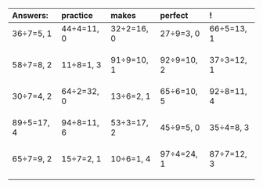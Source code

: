 | Answers: | practice | makes | perfect | ! |
| :--- | :--- | :--- | :--- | :--- |
| 36÷7=5, 1 | 44÷4=11, 0 | 32÷2=16, 0 | 27÷9=3, 0 | 66÷5=13, 1 | 
|   |   |   |   |   | 
|   |   |   |   |   | 
|   |   |   |   |   | 
| 58÷7=8, 2 | 11÷8=1, 3 | 91÷9=10, 1 | 92÷9=10, 2 | 37÷3=12, 1 | 
|   |   |   |   |   | 
|   |   |   |   |   | 
|   |   |   |   |   | 
| 30÷7=4, 2 | 64÷2=32, 0 | 13÷6=2, 1 | 65÷6=10, 5 | 92÷8=11, 4 | 
|   |   |   |   |   | 
|   |   |   |   |   | 
|   |   |   |   |   | 
| 89÷5=17, 4 | 94÷8=11, 6 | 53÷3=17, 2 | 45÷9=5, 0 | 35÷4=8, 3 | 
|   |   |   |   |   | 
|   |   |   |   |   | 
|   |   |   |   |   | 
| 65÷7=9, 2 | 15÷7=2, 1 | 10÷6=1, 4 | 97÷4=24, 1 | 87÷7=12, 3 | 
|   |   |   |   |   | 
|   |   |   |   |   | 
|   |   |   |   |   | 
